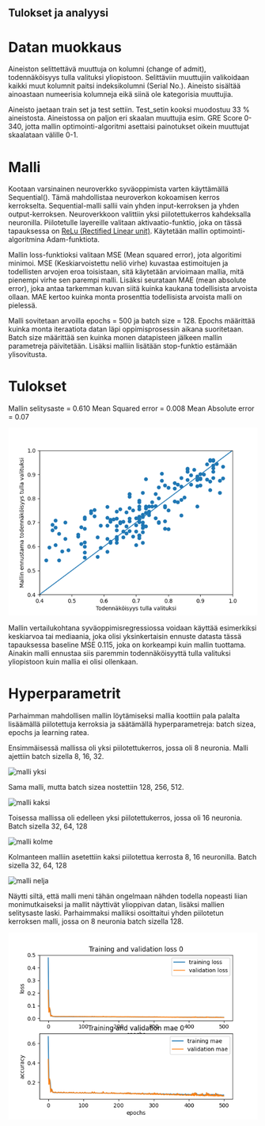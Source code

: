 ## Tulokset ja analyysi


# Datan muokkaus
Aineiston selittettävä muuttuja on kolumni (change of admit), todennäköisyys tulla valituksi yliopistoon. Selittäviin muuttujiin valikoidaan kaikki muut kolumnit paitsi indeksikolumni (Serial No.). Aineisto sisältää ainoastaan numeerisia kolumneja eikä siinä ole kategorisia muuttujia.

Aineisto jaetaan train set ja test settiin. Test_setin kooksi muodostuu 33 % aineistosta. Aineistossa on paljon eri skaalan muuttujia esim. GRE Score 0-340, jotta mallin optimointi-algoritmi asettaisi painotukset oikein muuttujat skaalataan välille 0-1.

# Malli
Kootaan varsinainen neuroverkko syväoppimista varten käyttämällä Sequential(). Tämä mahdollistaa neuroverkon kokoamisen kerros kerrokselta. Sequential-malli sallii vain yhden input-kerroksen ja yhden output-kerroksen. Neuroverkkoon valittiin yksi piilotettukerros kahdeksalla neuronilla. Piilotetulle layereille valitaan aktivaatio-funktio, joka on tässä tapauksessa on [ReLu (Rectified Linear unit)](https://en.wikipedia.org/wiki/Rectifier_(neural_networks)). Käytetään mallin optimointi-algoritmina Adam-funktiota.

Mallin loss-funktioksi valitaan MSE (Mean squared error), jota algoritimi minimoi. MSE (Keskiarvoistettu neliö virhe) kuvastaa estimoitujen ja todellisten arvojen eroa toisistaan, sitä käytetään arvioimaan mallia, mitä pienempi virhe sen parempi malli. Lisäksi seurataan MAE (mean absolute error), joka antaa tarkemman kuvan siitä kuinka kaukana todellisista arvoista ollaan. MAE kertoo kuinka monta prosenttia todellisista arvoista malli on pielessä. 

Malli sovitetaan arvoilla epochs = 500 ja batch size = 128. Epochs määrittää kuinka monta iteraatiota datan läpi oppimisprosessin aikana suoritetaan. Batch size määrittää sen kuinka monen datapisteen jälkeen mallin parametreja päivitetään. Lisäksi malliin lisätään stop-funktio estämään ylisovitusta.

# Tulokset

Mallin selitysaste = 0.610
Mean Squared error = 0.008
Mean Absolute error = 0.07 

![mallin ennustavuus](/kuvat/regressio.png)

Mallin vertailukohtana syväoppimisregressiossa voidaan käyttää esimerkiksi keskiarvoa tai mediaania, joka olisi yksinkertaisin ennuste datasta tässä tapauksessa baseline MSE 0.115, joka on korkeampi kuin mallin tuottama. Ainakin malli ennustaa siis paremmin todennäköisyyttä tulla valituksi yliopistoon kuin mallia ei olisi ollenkaan.

# Hyperparametrit

Parhaimman mahdollisen mallin löytämiseksi mallia koottiin pala palalta lisäämällä piilotettuja kerroksia ja säätämällä hyperparametreja: batch sizea, epochs ja learning ratea.

Ensimmäisessä mallissa oli yksi piilotettukerros, jossa oli 8 neuronia. Malli ajettiin batch sizella 8, 16, 32.


![malli yksi](/kuvat/yksi_hidden_layer_8_nodea_batch_size_8_16_32_LR_001_epochs_300.png)

Sama malli, mutta batch sizea nostettiin 128, 256, 512.

![malli kaksi](/kuvat/yksi_hidden_layer_8_nodea_batch_size_128_256_512_LR_001_epochs_300.png)


Toisessa mallissa oli edelleen yksi piilotettukerros, jossa oli 16 neuronia. Batch sizella 32, 64, 128

![malli kolme](/kuvat/yksi_hidden_layer_16_nodea_batch_size_32_64_128_LR_001_epochs_300.png)

Kolmanteen malliin asetettiin kaksi piilotettua kerrosta 8, 16 neuronilla. Batch sizella 32, 64, 128

![malli nelja](/kuvat/kaksi_hidden_layer_8_ja_16_nodea_batch_size_32_64_128_LR_001_epochs_300.png)


Näytti siltä, että malli meni tähän ongelmaan nähden todella nopeasti liian monimutkaiseksi ja mallit näyttivät ylioppivan datan, lisäksi mallien selitysaste laski. Parhaimmaksi malliksi osoittaitui yhden piilotetun kerroksen malli, jossa on 8 neuronia batch sizella 128.

![lopullinen malli](/kuvat/lopullinen.png)
